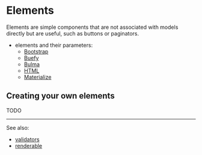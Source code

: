 # Elements

Elements are simple components that are not associated with models directly but are useful, such as buttons or paginators.

- elements and their parameters:
  - [Bootstrap](api-Bootstrap-elements.md)
  - [Buefy](api-Buefy-elements.md)
  - [Bulma](api-Bulma-elements.md)
  - [HTML](api-HTML-elements.md)
  - [Materialize](api-Materialize-elements.md)

## Creating your own elements

TODO

---

See also:

- [validators](validator.md)
- [renderable](renderable.md)
